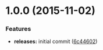 <a name="1.0.0"></a>
# 1.0.0 (2015-11-02)


### Features

* **releases:** initial commit ([6c44602](https://github.com/hypeJunction/Elgg-ui_tabs/commit/6c44602))




